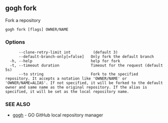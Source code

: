 ## gogh fork

Fork a repository

```
gogh fork [flags] OWNER/NAME
```

### Options

```
      --clone-retry-limit int          (default 3)
      --default-branch-only[=false]   Only fork the default branch
  -h, --help                          help for fork
  -t, --timeout duration              Timeout for the request (default 5s)
      --to string                     Fork to the specified repository. It accepts a notation like 'OWNER/NAME' or 'OWNER/NAME=ALIAS'. If not specified, it will be forked to the default owner and same name as the original repository. If the alias is specified, it will be set as the local repository name.
```

### SEE ALSO

* [gogh](gogh.md)	 - GO GitHub local repository manager


